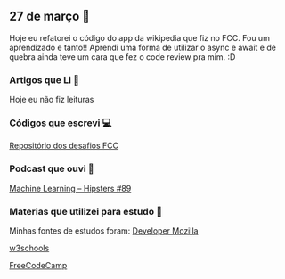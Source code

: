 ## 27 de março :pushpin:

Hoje eu refatorei o código do app da wikipedia que fiz no FCC. Fou um aprendizado e tanto!! Aprendi uma forma de utilizar o async e await e de quebra ainda teve um cara que fez o code review pra mim. :D

### Artigos que Li :newspaper:

Hoje eu não fiz leituras

### Códigos que escrevi :computer:

[Repositório dos desafios FCC](https://github.com/crisgon/My-FreeCodeCamp-Code)

### Podcast que ouvi :musical_note:

[Machine Learning – Hipsters #89](https://hipsters.tech/machine-learning-hipsters-88/)

### Materias que utilizei para estudo :scroll:

Minhas fontes de estudos foram: 
[Developer Mozilla](https://developer.mozilla.org/pt-BR/docs)

[w3schools](https://w3schools.com)

[FreeCodeCamp](https://freecodecamp.org)








